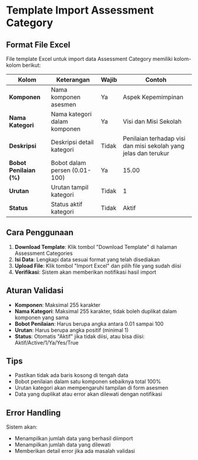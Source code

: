 # Template Import Assessment Category

## Format File Excel

File template Excel untuk import data Assessment Category memiliki kolom-kolom berikut:

| Kolom | Keterangan | Wajib | Contoh |
|-------|------------|-------|---------|
| **Komponen** | Nama komponen asesmen | Ya | Aspek Kepemimpinan |
| **Nama Kategori** | Nama kategori dalam komponen | Ya | Visi dan Misi Sekolah |
| **Deskripsi** | Deskripsi detail kategori | Tidak | Penilaian terhadap visi dan misi sekolah yang jelas dan terukur |
| **Bobot Penilaian (%)** | Bobot dalam persen (0.01-100) | Ya | 15.00 |
| **Urutan** | Urutan tampil kategori | Tidak | 1 |
| **Status** | Status aktif kategori | Tidak | Aktif |

## Cara Penggunaan

1. **Download Template**: Klik tombol "Download Template" di halaman Assessment Categories
2. **Isi Data**: Lengkapi data sesuai format yang telah disediakan
3. **Upload File**: Klik tombol "Import Excel" dan pilih file yang sudah diisi
4. **Verifikasi**: Sistem akan memberikan notifikasi hasil import

## Aturan Validasi

- **Komponen**: Maksimal 255 karakter
- **Nama Kategori**: Maksimal 255 karakter, tidak boleh duplikat dalam komponen yang sama
- **Bobot Penilaian**: Harus berupa angka antara 0.01 sampai 100
- **Urutan**: Harus berupa angka positif (minimal 1)
- **Status**: Otomatis "Aktif" jika tidak diisi, atau bisa diisi: Aktif/Active/1/Ya/Yes/True

## Tips

- Pastikan tidak ada baris kosong di tengah data
- Bobot penilaian dalam satu komponen sebaiknya total 100%
- Urutan kategori akan mempengaruhi tampilan di form asesmen
- Data yang duplikat atau error akan dilewati dengan notifikasi

## Error Handling

Sistem akan:
- Menampilkan jumlah data yang berhasil diimport
- Menampilkan jumlah data yang dilewati
- Memberikan detail error jika ada masalah validasi
